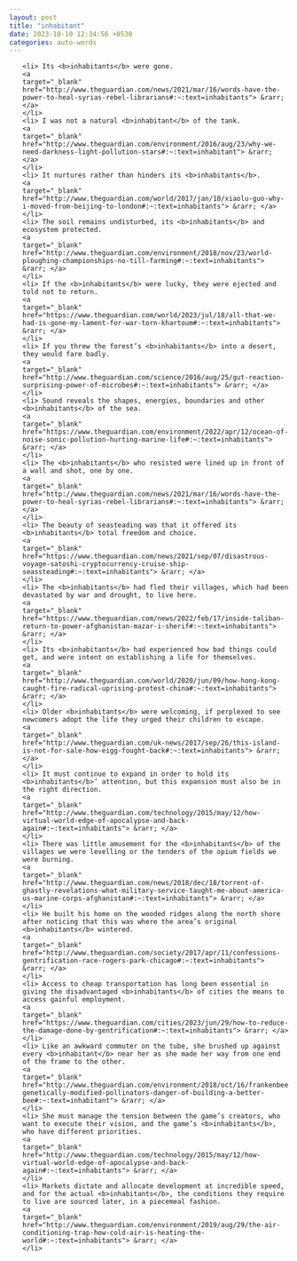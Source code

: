 ```yaml
---
layout: post
title: "inhabitant"
date: 2023-10-10 12:34:56 +0530
categories: auto-words
---
```

<ol>

    <li> Its <b>inhabitants</b> were gone.
    <a 
    target="_blank" 
    href="http://www.theguardian.com/news/2021/mar/16/words-have-the-power-to-heal-syrias-rebel-librarians#:~:text=inhabitants"> &rarr; </a>
    </li>
    <li> I was not a natural <b>inhabitant</b> of the tank.
    <a 
    target="_blank" 
    href="http://www.theguardian.com/environment/2016/aug/23/why-we-need-darkness-light-pollution-stars#:~:text=inhabitant"> &rarr; </a>
    </li>
    <li> It nurtures rather than hinders its <b>inhabitants</b>.
    <a 
    target="_blank" 
    href="http://www.theguardian.com/world/2017/jan/10/xiaolu-guo-why-i-moved-from-beijing-to-london#:~:text=inhabitants"> &rarr; </a>
    </li>
    <li> The soil remains undisturbed, its <b>inhabitants</b> and ecosystem protected.
    <a 
    target="_blank" 
    href="http://www.theguardian.com/environment/2018/nov/23/world-ploughing-championships-no-till-farming#:~:text=inhabitants"> &rarr; </a>
    </li>
    <li> If the <b>inhabitants</b> were lucky, they were ejected and told not to return.
    <a 
    target="_blank" 
    href="https://www.theguardian.com/world/2023/jul/18/all-that-we-had-is-gone-my-lament-for-war-torn-khartoum#:~:text=inhabitants"> &rarr; </a>
    </li>
    <li> If you threw the forest’s <b>inhabitants</b> into a desert, they would fare badly.
    <a 
    target="_blank" 
    href="http://www.theguardian.com/science/2016/aug/25/gut-reaction-surprising-power-of-microbes#:~:text=inhabitants"> &rarr; </a>
    </li>
    <li> Sound reveals the shapes, energies, boundaries and other <b>inhabitants</b> of the sea.
    <a 
    target="_blank" 
    href="https://www.theguardian.com/environment/2022/apr/12/ocean-of-noise-sonic-pollution-hurting-marine-life#:~:text=inhabitants"> &rarr; </a>
    </li>
    <li> The <b>inhabitants</b> who resisted were lined up in front of a wall and shot, one by one.
    <a 
    target="_blank" 
    href="http://www.theguardian.com/news/2021/mar/16/words-have-the-power-to-heal-syrias-rebel-librarians#:~:text=inhabitants"> &rarr; </a>
    </li>
    <li> The beauty of seasteading was that it offered its <b>inhabitants</b> total freedom and choice.
    <a 
    target="_blank" 
    href="https://www.theguardian.com/news/2021/sep/07/disastrous-voyage-satoshi-cryptocurrency-cruise-ship-seassteading#:~:text=inhabitants"> &rarr; </a>
    </li>
    <li> The <b>inhabitants</b> had fled their villages, which had been devastated by war and drought, to live here.
    <a 
    target="_blank" 
    href="https://www.theguardian.com/news/2022/feb/17/inside-taliban-return-to-power-afghanistan-mazar-i-sherif#:~:text=inhabitants"> &rarr; </a>
    </li>
    <li> Its <b>inhabitants</b> had experienced how bad things could get, and were intent on establishing a life for themselves.
    <a 
    target="_blank" 
    href="http://www.theguardian.com/world/2020/jun/09/how-hong-kong-caught-fire-radical-uprising-protest-china#:~:text=inhabitants"> &rarr; </a>
    </li>
    <li> Older <b>inhabitants</b> were welcoming, if perplexed to see newcomers adopt the life they urged their children to escape.
    <a 
    target="_blank" 
    href="http://www.theguardian.com/uk-news/2017/sep/26/this-island-is-not-for-sale-how-eigg-fought-back#:~:text=inhabitants"> &rarr; </a>
    </li>
    <li> It must continue to expand in order to hold its <b>inhabitants</b>’ attention, but this expansion must also be in the right direction.
    <a 
    target="_blank" 
    href="http://www.theguardian.com/technology/2015/may/12/how-virtual-world-edge-of-apocalypse-and-back-again#:~:text=inhabitants"> &rarr; </a>
    </li>
    <li> There was little amusement for the <b>inhabitants</b> of the villages we were levelling or the tenders of the opium fields we were burning.
    <a 
    target="_blank" 
    href="http://www.theguardian.com/news/2018/dec/18/torrent-of-ghastly-revelations-what-military-service-taught-me-about-america-us-marine-corps-afghanistan#:~:text=inhabitants"> &rarr; </a>
    </li>
    <li> He built his home on the wooded ridges along the north shore after noticing that this was where the area’s original <b>inhabitants</b> wintered.
    <a 
    target="_blank" 
    href="http://www.theguardian.com/society/2017/apr/11/confessions-gentrification-race-rogers-park-chicago#:~:text=inhabitants"> &rarr; </a>
    </li>
    <li> Access to cheap transportation has long been essential in giving the disadvantaged <b>inhabitants</b> of cities the means to access gainful employment.
    <a 
    target="_blank" 
    href="https://www.theguardian.com/cities/2023/jun/29/how-to-reduce-the-damage-done-by-gentrification#:~:text=inhabitants"> &rarr; </a>
    </li>
    <li> Like an awkward commuter on the tube, she brushed up against every <b>inhabitant</b> near her as she made her way from one end of the frame to the other.
    <a 
    target="_blank" 
    href="http://www.theguardian.com/environment/2018/oct/16/frankenbees-genetically-modified-pollinators-danger-of-building-a-better-bee#:~:text=inhabitant"> &rarr; </a>
    </li>
    <li> She must manage the tension between the game’s creators, who want to execute their vision, and the game’s <b>inhabitants</b>, who have different priorities.
    <a 
    target="_blank" 
    href="http://www.theguardian.com/technology/2015/may/12/how-virtual-world-edge-of-apocalypse-and-back-again#:~:text=inhabitants"> &rarr; </a>
    </li>
    <li> Markets dictate and allocate development at incredible speed, and for the actual <b>inhabitants</b>, the conditions they require to live are sourced later, in a piecemeal fashion.
    <a 
    target="_blank" 
    href="http://www.theguardian.com/environment/2019/aug/29/the-air-conditioning-trap-how-cold-air-is-heating-the-world#:~:text=inhabitants"> &rarr; </a>
    </li>